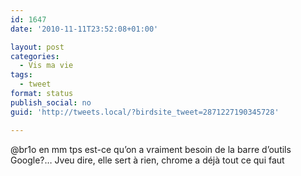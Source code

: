 ```yaml
---
id: 1647
date: '2010-11-11T23:52:08+01:00'

layout: post
categories:
  - Vis ma vie
tags:
  - tweet
format: status
publish_social: no
guid: 'http://tweets.local/?birdsite_tweet=2871227190345728'

---
```


@br1o en mm tps est-ce qu’on a vraiment besoin de la barre d’outils Google?… Jveu dire, elle sert à rien, chrome a déjà tout ce qui faut